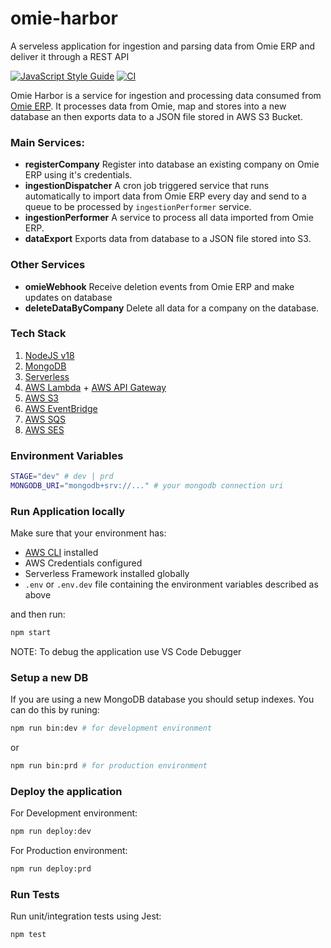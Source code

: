 # omie-harbor
A serveless application for ingestion and parsing data from Omie ERP and deliver it through a REST API

[![JavaScript Style Guide](https://img.shields.io/badge/code_style-standard-brightgreen.svg)](https://standardjs.com)
[![CI](https://github.com/ikaromarlon/omie-harbor/actions/workflows/main.yml/badge.svg?branch=main)](https://github.com/ikaromarlon/omie-harbor/actions/workflows/main.yml)

Omie Harbor is a service for ingestion and processing data consumed from [Omie ERP](https://developer.omie.com.br/). It processes data from Omie, map and stores into a new database an then exports data to a JSON file stored in AWS S3 Bucket. 

<!-- Put your application diagram bellow -->
<!-- ![](docs/image.png) -->

### Main Services:
- **registerCompany**
  Register into database an existing company on Omie ERP using it's credentials.
- **ingestionDispatcher**
  A cron job triggered service that runs automatically to import data from Omie ERP every day and send to a queue to be processed by ```ingestionPerformer``` service.
- **ingestionPerformer**
  A service to process all data imported from Omie ERP.
- **dataExport**
  Exports data from database to a JSON file stored into S3.

### Other Services
- **omieWebhook**
  Receive deletion events from Omie ERP and make updates on database
- **deleteDataByCompany**
  Delete all data for a company on the database.

### Tech Stack
1. [NodeJS v18](https://nodejs.org/dist/latest-v18.x/docs/api/)
2. [MongoDB](https://www.mongodb.com/docs/)
3. [Serverless](https://www.serverless.com/framework/docs/)
4. [AWS Lambda](https://docs.aws.amazon.com/lambda/index.html) + [AWS API Gateway](https://docs.aws.amazon.com/apigateway/index.html)
5. [AWS S3](https://docs.aws.amazon.com/s3/index.html)
6. [AWS EventBridge](https://docs.aws.amazon.com/eventbridge/index.html)
7. [AWS SQS](https://docs.aws.amazon.com/sqs/index.html)
8. [AWS SES](https://docs.aws.amazon.com/ses/index.html)


### Environment Variables
```bash
STAGE="dev" # dev | prd
MONGODB_URI="mongodb+srv://..." # your mongodb connection uri
```
### Run Application locally

Make sure that your environment has:
- [AWS CLI](https://aws.amazon.com/cli/) installed
- AWS Credentials configured
- Serverless Framework installed globally
- ```.env``` or ```.env.dev``` file containing the environment variables described as above

and then run:

```bash
npm start 
```

NOTE: To debug the application use VS Code Debugger

### Setup a new DB

If you are using a new MongoDB database you should setup indexes. You can do this by runing:

```bash
npm run bin:dev # for development environment
```
or
```bash
npm run bin:prd # for production environment
```

### Deploy the application

For Development environment:

```bash
npm run deploy:dev
```

For Production environment:

```bash
npm run deploy:prd
```

### Run Tests

Run unit/integration tests using Jest:

```bash
npm test
```
